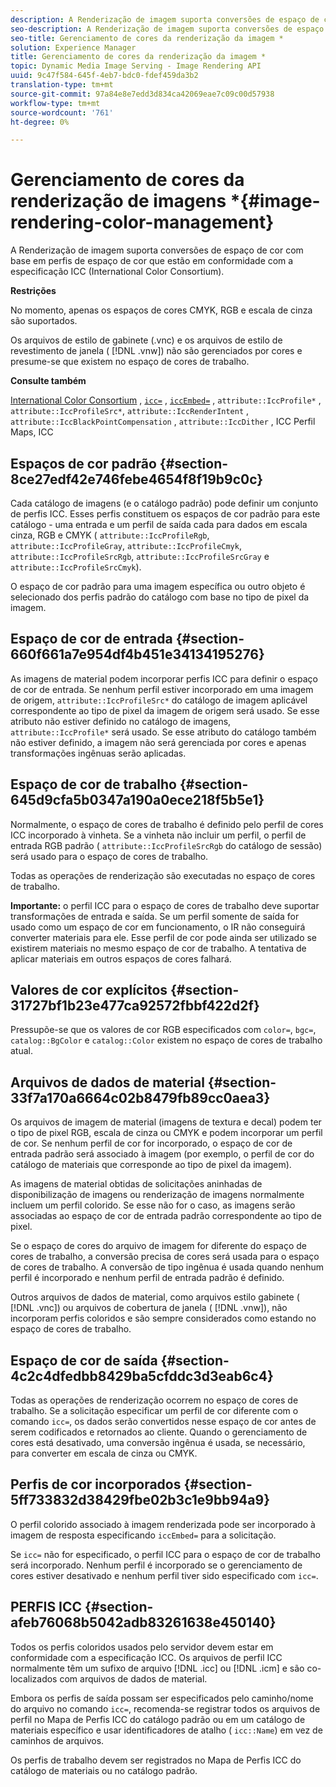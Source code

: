 ```yaml
---
description: A Renderização de imagem suporta conversões de espaço de cor com base em perfis de espaço de cor que estão em conformidade com a especificação ICC (International Color Consortium).
seo-description: A Renderização de imagem suporta conversões de espaço de cor com base em perfis de espaço de cor que estão em conformidade com a especificação ICC (International Color Consortium).
seo-title: Gerenciamento de cores da renderização da imagem *
solution: Experience Manager
title: Gerenciamento de cores da renderização da imagem *
topic: Dynamic Media Image Serving - Image Rendering API
uuid: 9c47f584-645f-4eb7-bdc0-fdef459da3b2
translation-type: tm+mt
source-git-commit: 97a84e8e7edd3d834ca42069eae7c09c00d57938
workflow-type: tm+mt
source-wordcount: '761'
ht-degree: 0%

---
```



# Gerenciamento de cores da renderização de imagens *{#image-rendering-color-management}

A Renderização de imagem suporta conversões de espaço de cor com base em perfis de espaço de cor que estão em conformidade com a especificação ICC (International Color Consortium).

**Restrições**

No momento, apenas os espaços de cores CMYK, RGB e escala de cinza são suportados.

Os arquivos de estilo de gabinete (.vnc) e os arquivos de estilo de revestimento de janela ( [!DNL .vnw]) não são gerenciados por cores e presume-se que existem no espaço de cores de trabalho.

**Consulte também**

[International Color Consortium](http://www.color.org/index.xalter) ,  [ `icc=`](../../../../../ir-api/http-protocol/image-rendering-api-ref/c-ir-http-protocol-ref/c-ir-http-protocol-command-reference/r-ir-icc.md#reference-86a2fff3cef24982ad2063d977a16e06) ,  [ `iccEmbed=`](../../../../../ir-api/http-protocol/image-rendering-api-ref/c-ir-http-protocol-ref/c-ir-http-protocol-command-reference/r-ir-iccembed.md#reference-47a433138c7c4b29b9b29871b2491a7f) ,  `attribute::IccProfile*` ,  `attribute::IccProfileSrc*`,  `attribute::IccRenderIntent` ,  `attribute::IccBlackPointCompensation` ,  `attribute::IccDither` , ICC Perfil Maps, ICC

## Espaços de cor padrão {#section-8ce27edf42e746febe4654f8f19b9c0c}

Cada catálogo de imagens (e o catálogo padrão) pode definir um conjunto de perfis ICC. Esses perfis constituem os espaços de cor padrão para este catálogo - uma entrada e um perfil de saída cada para dados em escala cinza, RGB e CMYK ( `attribute::IccProfileRgb`, `attribute::IccProfileGray`, `attribute::IccProfileCmyk`, `attribute::IccProfileSrcRgb`, `attribute::IccProfileSrcGray` e `attribute::IccProfileSrcCmyk`).

O espaço de cor padrão para uma imagem específica ou outro objeto é selecionado dos perfis padrão do catálogo com base no tipo de pixel da imagem.

## Espaço de cor de entrada {#section-660f661a7e954df4b451e34134195276}

As imagens de material podem incorporar perfis ICC para definir o espaço de cor de entrada. Se nenhum perfil estiver incorporado em uma imagem de origem, `attribute::IccProfileSrc*` do catálogo de imagem aplicável correspondente ao tipo de pixel da imagem de origem será usado. Se esse atributo não estiver definido no catálogo de imagens, `attribute::IccProfile*` será usado. Se esse atributo do catálogo também não estiver definido, a imagem não será gerenciada por cores e apenas transformações ingênuas serão aplicadas.

## Espaço de cor de trabalho {#section-645d9cfa5b0347a190a0ece218f5b5e1}

Normalmente, o espaço de cores de trabalho é definido pelo perfil de cores ICC incorporado à vinheta. Se a vinheta não incluir um perfil, o perfil de entrada RGB padrão ( `attribute::IccProfileSrcRgb` do catálogo de sessão) será usado para o espaço de cores de trabalho.

Todas as operações de renderização são executadas no espaço de cores de trabalho.

**Importante:** o perfil ICC para o espaço de cores de trabalho deve suportar transformações de entrada e saída. Se um perfil somente de saída for usado como um espaço de cor em funcionamento, o IR não conseguirá converter materiais para ele. Esse perfil de cor pode ainda ser utilizado se existirem materiais no mesmo espaço de cor de trabalho. A tentativa de aplicar materiais em outros espaços de cores falhará.

## Valores de cor explícitos {#section-31727bf1b23e477ca92572fbbf422d2f}

Pressupõe-se que os valores de cor RGB especificados com `color=`, `bgc=`, `catalog::BgColor` e `catalog::Color` existem no espaço de cores de trabalho atual.

## Arquivos de dados de material {#section-33f7a170a6664c02b8479fb89cc0aea3}

Os arquivos de imagem de material (imagens de textura e decal) podem ter o tipo de pixel RGB, escala de cinza ou CMYK e podem incorporar um perfil de cor. Se nenhum perfil de cor for incorporado, o espaço de cor de entrada padrão será associado à imagem (por exemplo, o perfil de cor do catálogo de materiais que corresponde ao tipo de pixel da imagem).

As imagens de material obtidas de solicitações aninhadas de disponibilização de imagens ou renderização de imagens normalmente incluem um perfil colorido. Se esse não for o caso, as imagens serão associadas ao espaço de cor de entrada padrão correspondente ao tipo de pixel.

Se o espaço de cores do arquivo de imagem for diferente do espaço de cores de trabalho, a conversão precisa de cores será usada para o espaço de cores de trabalho. A conversão de tipo ingênua é usada quando nenhum perfil é incorporado e nenhum perfil de entrada padrão é definido.

Outros arquivos de dados de material, como arquivos estilo gabinete ( [!DNL .vnc]) ou arquivos de cobertura de janela ( [!DNL .vnw]), não incorporam perfis coloridos e são sempre considerados como estando no espaço de cores de trabalho.

## Espaço de cor de saída {#section-4c2c4dfedbb8429ba5cfddc3d3eab6c4}

Todas as operações de renderização ocorrem no espaço de cores de trabalho. Se a solicitação especificar um perfil de cor diferente com o comando `icc=`, os dados serão convertidos nesse espaço de cor antes de serem codificados e retornados ao cliente. Quando o gerenciamento de cores está desativado, uma conversão ingênua é usada, se necessário, para converter em escala de cinza ou CMYK.

## Perfis de cor incorporados {#section-5ff733832d38429fbe02b3c1e9bb94a9}

O perfil colorido associado à imagem renderizada pode ser incorporado à imagem de resposta especificando `iccEmbed=` para a solicitação.

Se `icc=` não for especificado, o perfil ICC para o espaço de cor de trabalho será incorporado. Nenhum perfil é incorporado se o gerenciamento de cores estiver desativado e nenhum perfil tiver sido especificado com `icc=`.

## PERFIS ICC {#section-afeb76068b5042adb83261638e450140}

Todos os perfis coloridos usados pelo servidor devem estar em conformidade com a especificação ICC. Os arquivos de perfil ICC normalmente têm um sufixo de arquivo [!DNL .icc] ou [!DNL .icm] e são co-localizados com arquivos de dados de material.

Embora os perfis de saída possam ser especificados pelo caminho/nome do arquivo no comando `icc=`, recomenda-se registrar todos os arquivos de perfil no Mapa de Perfis ICC do catálogo padrão ou em um catálogo de materiais específico e usar identificadores de atalho ( `icc::Name`) em vez de caminhos de arquivos.

Os perfis de trabalho devem ser registrados no Mapa de Perfis ICC do catálogo de materiais ou no catálogo padrão.
